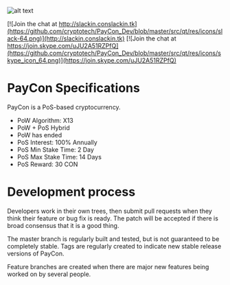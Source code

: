 
![alt text](https://github.com/cryptotech/PayCon/blob/master/src/qt/res/icons/PayCon256.png "PayCon")

[![Join the chat at http://slackin.conslackin.tk](https://github.com/cryptotech/PayCon_Dev/blob/master/src/qt/res/icons/slack-64.png)](http://slackin.conslackin.tk)
[![Join the chat at https://join.skype.com/uJU2A51RZPfQ](https://github.com/cryptotech/PayCon_Dev/blob/master/src/qt/res/icons/skype_icon_64.png)](https://join.skype.com/uJU2A51RZPfQ)

PayCon Specifications 
===========================

PayCon is a PoS-based cryptocurrency.

- PoW Algorithm: X13
- PoW + PoS Hybrid
- PoW has ended
- PoS Interest: 100% Annually
- PoS Min Stake Time: 2 Day
- PoS Max Stake Time: 14 Days
- PoS Reward: 30 CON


Development process
===========================

Developers work in their own trees, then submit pull requests when
they think their feature or bug fix is ready. The patch will be accepted 
if there is broad consensus that it is a good thing.

The master branch is regularly built and tested, but is not guaranteed
to be completely stable. Tags are regularly created to indicate new
stable release versions of PayCon.

Feature branches are created when there are major new features being
worked on by several people.
